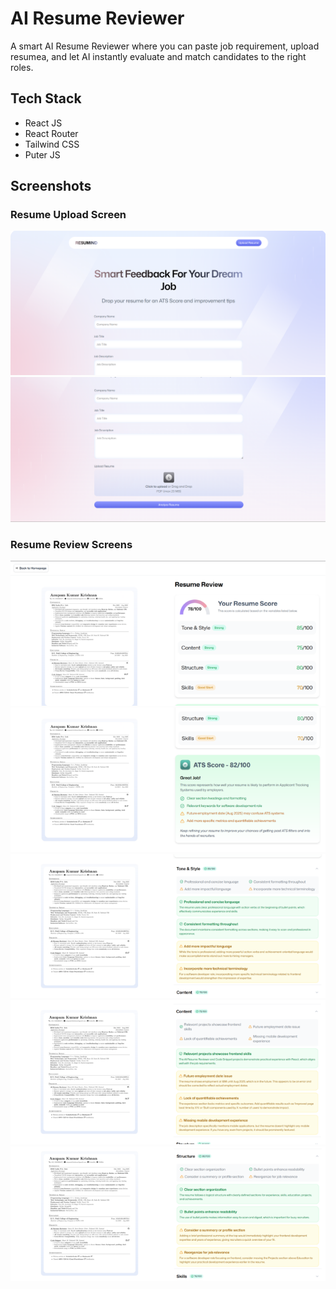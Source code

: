 # AI Resume Reviewer

A smart AI Resume Reviewer where you can paste job requirement, upload resumea, and let AI instantly evaluate and match candidates to the right roles.

## Tech Stack

- React JS
- React Router
- Tailwind CSS
- Puter JS

## Screenshots

### Resume Upload Screen

![Write Company and Job Description](screenshots/image.png)
![Upload Resume](screenshots/image-1.png)

### Resume Review Screens

![Get Resume Review](screenshots/image-2.png)
![Get Detailed Resume Review ](screenshots/image-3.png)
![Tone & Style](screenshots/image-4.png)
![Content](screenshots/image-5.png)
![Structure](screenshots/image-6.png)
